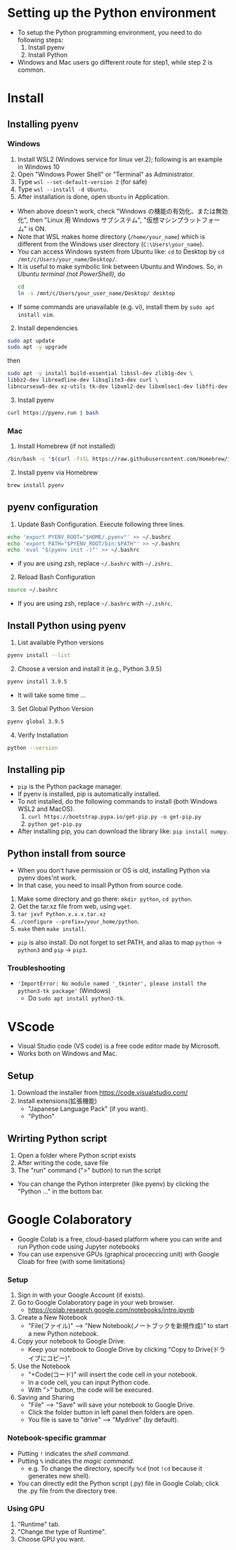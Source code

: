 # Setting up the Python environment
* To setup the Python programming environment, you need to do following steps:
  1. Install pyenv
  2. Install Python
* Windows and Mac users go different route for step1, while step 2 is common.

# Install
## Installing pyenv
### Windows
1. Install WSL2 (Windows service for linux ver.2); following is an example in Windows 10
  1. Open "Windows Power Shell" or "Terminal" as Administrator.
  2. Type `wsl --set-default-version 2` (for safe)
  3. Type `wsl --install -d Ubuntu`.
  4. After installation is done, open `Ubuntu` in Application.

* When above doesn't work, check "Windows の機能の有効化、または無効化", then "Linux 用 Windows サブシステム", "仮想マシンプラットフォーム" is ON.
* Note that WSL makes home directory (`/home/your_name`) which is different from the Windows user directory (`C:\Users\your_name`).
* You can access Windows system from Ubuntu like: `cd` to Desktop by `cd /mnt/c/Users/your_name/Desktop/`.
* It is useful to make symbolic link between Ubuntu and Windows. So, in *Ubuntu terminal (not PowerShell)*, do
  ```bash
  cd
  ln -s /mnt/c/Users/your_user_name/Desktop/ desktop
  ```
* If some commands are unavailable (e.g. vi), install them by `sudo apt install vim`.

2. Install dependencies
```bash
sudo apt update
sudo apt -y upgrade
```
then
```bash
sudo apt -y install build-essential libssl-dev zlib1g-dev \
libbz2-dev libreadline-dev libsqlite3-dev curl \
libncursesw5-dev xz-utils tk-dev libxml2-dev libxmlsec1-dev libffi-dev liblzma-dev
```

3. Install pyenv
```bash
curl https://pyenv.run | bash
```

### Mac
1. Install Homebrew (if not installed)
```bash
/bin/bash -c "$(curl -fsSL https://raw.githubusercontent.com/Homebrew/install/HEAD/install.sh)"
```
2. Install pyenv via Homebrew
```bash
brew install pyenv
```

## pyenv configuration
1. Update Bash Configuration. Execute following three lines.
```bash
echo 'export PYENV_ROOT="$HOME/.pyenv"' >> ~/.bashrc
echo 'export PATH="$PYENV_ROOT/bin:$PATH"' >> ~/.bashrc
echo 'eval "$(pyenv init -)"' >> ~/.bashrc
```
* if you are using zsh, replace `~/.bashrc` with `~/.zshrc`.

2. Reload Bash Configuration
```bash
source ~/.bashrc
```
* If you are using zsh, replace `~/.bashrc` with `~/.zshrc`.

##  Install Python using pyenv
1. List available Python versions
```bash
pyenv install --list
```

2. Choose a version and install it (e.g., Python 3.9.5)
```bash
pyenv install 3.9.5
```
* It will take some time ...

3. Set Global Python Version
```bash
pyenv global 3.9.5
```

4. Verify Installation
```bash
python --version
```

## Installing pip
* `pip` is the Python package manager.
* If pyenv is installed, pip is automatically installed.
* To not installed, do the following commands to install (both Windows WSL2 and MacOS).
  1. `curl https://bootstrap.pypa.io/get-pip.py -o get-pip.py`
  2. `python get-pip.py`
* After installing pip, you can download the library like: `pip install numpy`.

## Python install from source
* When you don't have permission or OS is old, installing Python via pyenv does'nt work.
* In that case, you need to insall Python from source code.
1. Make some directory and go there: `mkdir python`, `cd python`.
2. Get the tar.xz file from web, using `wget`.
3. `tar jxvf Python.x.x.x.tar.xz`
4. `./configure --prefix=/your_home/python`.
5. `make` then `make install`.
* `pip` is also install. Do not forget to set PATH, and alias to map `python` -> `python3` and `pip` -> `pip3`.

### Troubleshooting
* `'ImportError: No module named '_tkinter', please install the python3-tk package'` (Windows)
  + Do `sudo apt install python3-tk`.

# VScode
* Visual Studio code (VS code) is a free code editor made by Microsoft.
* Works both on Windows and Mac.
## Setup
1. Download the installer from https://code.visualstudio.com/
2. Install extensions(拡張機能)
    * "Japanese Language Pack" (if you want).
    * "Python"

## Wrirting Python script
1. Open a folder where Python script exists
2. After writing the code, save file
3. The "run" command (">" button) to run the script

* You can change the Python interpreter (like pyenv) by clicking the "Python ..." in the bottom bar.

# Google Colaboratory
* Google Colab is a free, cloud-based platform where you can write and run Python code using Jupyter notebooks
* You can use expensive GPUs (graphical proceccing unit) with Google Cloab for free (with some limitations)

### Setup
1. Sign in with your Google Account (if exists).
2. Go to Google Colaboratory page in your web browser.
    * https://colab.research.google.com/notebooks/intro.ipynb
3. Create a New Notebook
    * "File(ファイル)" --> "New Notebook(ノートブックを新規作成)" to start a new Python notebook.
4. Copy your notebook to Google Drive.
    * Keep your notebook to Google Drive by clicking "Copy to Drive(ドライブにコピー)".
4. Use the Notebook
    * "+Code(コード)" will insert the code cell in your notebook.
    * In a code cell, you can input Python code.
    * With ">" button, the code will be execured.
5. Saving and Sharing
    * "File" --> "Save" will save your notebook to Google Drive.
    * Click the folder button in left panel then folders are open.
    * You file is save to "drive" --> "Mydrive" (by default).

### Notebook-specific grammar
* Putting `!` indicates the *shell command*.
* Putting `%` indicates the *magic command*.
    * e.g. To change the directory, specify `%cd` (not `!cd` because it generates new shell).
* You can directly edit the Python script (.py) file in Google Colab; click the .py file from the directory tree. 

### Using GPU
1. "Runtime" tab.
2. "Change the type of Runtime".
3. Choose GPU you want.
